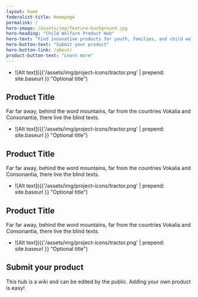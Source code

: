 ```yaml
---
layout: home
federalist-title: Homepage
permalink: /
hero-image: /assets/img/feature-background.jpg
hero-heading: "Child Welfare Product Hub"
hero-text: "Find innovative products for youth, families, and child welfare service providers"
hero-button-text: "Submit your product"
hero-button-link: /about/
product-button-text: "Learn more"
---
```

- ![Alt text]({{'/assets/img/project-icons/tractor.png' | prepend: site.baseurl }} "Optional title")
## Product Title
Far far away, behind the word mountains, far from the countries Vokalia and Consonantia, there live the blind texts.
- ![Alt text]({{'/assets/img/project-icons/tractor.png' | prepend: site.baseurl }} "Optional title")
## Product Title
Far far away, behind the word mountains, far from the countries Vokalia and Consonantia, there live the blind texts.
- ![Alt text]({{'/assets/img/project-icons/tractor.png' | prepend: site.baseurl }} "Optional title")
## Product Title
Far far away, behind the word mountains, far from the countries Vokalia and Consonantia, there live the blind texts.
- ![Alt text]({{'/assets/img/project-icons/tractor.png' | prepend: site.baseurl }} "Optional title")
## Submit your product
This hub is a wiki and can be edited by the public. Adding your own product is easy!